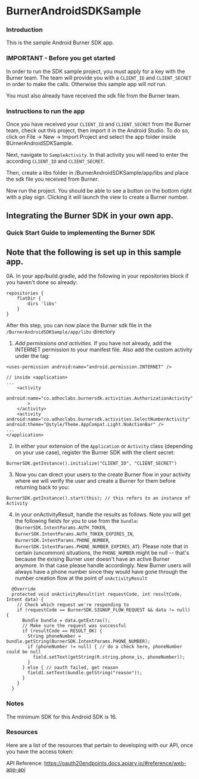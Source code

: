 # BurnerAndroidSDKSample

### Introduction
This is the sample Android Burner SDK app. 

### IMPORTANT - Before you get started
In order to run the SDK sample project, you *must* apply for a key with the Burner team. The team will provide you with a `CLIENT_ID` and `CLIENT_SECRET` in order to make the calls. Otherwise this sample app will *not* run.

You must also already have received the sdk file from the Burner team.

### Instructions to run the app
Once you have received your `CLIENT_ID` and `CLIENT_SECRET` from the Burner team, check out this project, then import it in the Android Studio. To do so, click on File -> New -> Import Project and select the app folder inside BUrnerAndroidSDKSample.

Next, navigate to `SampleActivity`. In that activity you will need to enter the according `CLIENT_ID` and `CLIENT_SECRET`.

Then, create a libs folder in /BurnerAndroidSDKSample/app/libs and place the sdk file you received from Burner.

Now run the project. You should be able to see a button on the bottom right with a play sign. Clicking it will launch the view to create a Burner number.

## Integrating the Burner SDK in your own app.

### Quick Start Guide to implementing the Burner SDK

## Note that the following is set up in this sample app.

0A. In your app/build.gradle, add the following in your repositories block if you haven't done so already:
```
repositories {
    flatDir {
        dirs 'libs'
    }
}
```

After this step, you can now place the Burner sdk file in the `/BurnerAndroidSDKSample/app/libs` directory

1. *Add permissions and activities*. If you have not already, add the INTERNET permission to your manifest file. Also add the custom activity under the <application> tag:
```
<uses-permission android:name="android.permission.INTERNET" />
 
// inside <application>
...
    <activity
        android:name="co.adhoclabs.burnersdk.activities.AuthorizationActivity"
        >
    </activity>
    <activity android:name="co.adhoclabs.burnersdk.activities.SelectNumberActivity" android:theme="@style/Theme.AppCompat.Light.NoActionBar" />
...
</application>
```

2. In either your extension of the `Application` or `Activity` class (depending on your use case), register the Burner SDK with the client secret:
```
BurnerSDK.getInstance().initialize("CLIENT_ID", "CLIENT_SECRET")
```

3. Now you can direct your users to the create Burner flow in your activity where we will verify the user and create a Burner for them before returning back to you:
```
BurnerSDK.getInstance().start(this); // this refers to an instance of Activity
```

4. In your onActivityResult, handle the results as follows. Note you will get the following fields for you to use from the `bundle`: (`BurnerSDK.IntentParams.AUTH_TOKEN`, `BurnerSDK.IntentParams.AUTH_TOKEN_EXPIRES_IN`, `BurnerSDK.IntentParams.PHONE_NUMBER`, `BurnerSDK.IntentParams.PHONE_NUMBER_EXPIRES_AT`). Please note that in certain (uncommon) situations, the `PHONE_NUMBER` might be null -- that's because the exising Burner user doesn't have an active Burner anymore. In that case please handle accordingly. New Burner users will always have a phone number since they would have gone through the number creation flow at the point of `onActivityResult`
```
  @Override
  protected void onActivityResult(int requestCode, int resultCode, Intent data) {
    // Check which request we're responding to
    if (requestCode == BurnerSDK.SIGNUP_FLOW_REQUEST && data != null) {
      Bundle bundle = data.getExtras();
      // Make sure the request was successful
      if (resultCode == RESULT_OK) {
        String phoneNumber = bundle.getString(BurnerSDK.IntentParams.PHONE_NUMBER);
        if (phoneNumber != null) { // do a check here, phoneNumber could be null
          field.setText(getString(R.string.phone_is, phoneNumber));
        }
      } else { // oauth failed, get reason
        field1.setText(bundle.getString("reason"));
      }
    }
  }
```

### Notes
The minimum SDK for this Android SDK is 16.

### Resources
Here are a list of the resources that pertain to developing with our API, once you have the access token:

API Reference: https://oauth20endpoints.docs.apiary.io/#reference/web-app-api

